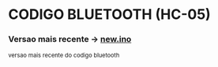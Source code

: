 # CODIGO BLUETOOTH (HC-05)

### Versao mais recente -> [new.ino](https://github.com/CodyKoInABox/sumoRobot/blob/main/arduino/bluetooth/new.ino)
<sub> versao mais recente do codigo bluetooth</sub>
